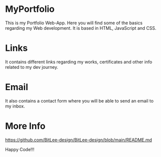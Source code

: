 
# MyPortfolio

This is my Portfolio Web-App. Here you will find some of the basics regarding my Web development. It is based in HTML, JavaScript and CSS. 

# Links

It contains different links regarding my works, certificates and other info related to my dev journey. 

# Email

It also contains a contact form where you will be able to send an email to my inbox.

# More Info

https://github.com/BitLee-design/BitLee-design/blob/main/README.md

Happy Code!!!




